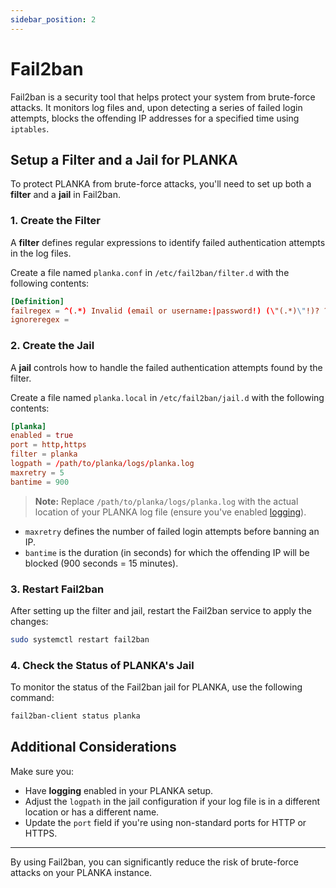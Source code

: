 ```yaml
---
sidebar_position: 2
---
```


# Fail2ban

Fail2ban is a security tool that helps protect your system from brute-force attacks. It monitors log files and, upon detecting a series of failed login attempts, blocks the offending IP addresses for a specified time using `iptables`.

## Setup a Filter and a Jail for PLANKA

To protect PLANKA from brute-force attacks, you'll need to set up both a **filter** and a **jail** in Fail2ban.

### 1. Create the Filter

A **filter** defines regular expressions to identify failed authentication attempts in the log files.

Create a file named `planka.conf` in `/etc/fail2ban/filter.d` with the following contents:

```conf
[Definition]
failregex = ^(.*) Invalid (email or username:|password!) (\"(.*)\"!)? ?\(IP: <ADDR>\)$
ignoreregex =
```

### 2. Create the Jail

A **jail** controls how to handle the failed authentication attempts found by the filter. 

Create a file named `planka.local` in `/etc/fail2ban/jail.d` with the following contents:

```conf
[planka]
enabled = true
port = http,https
filter = planka
logpath = /path/to/planka/logs/planka.log
maxretry = 5
bantime = 900
```

> **Note:** Replace `/path/to/planka/logs/planka.log` with the actual location of your PLANKA log file (ensure you've enabled [logging](../logging.md)).

- `maxretry` defines the number of failed login attempts before banning an IP.
- `bantime` is the duration (in seconds) for which the offending IP will be blocked (900 seconds = 15 minutes).

### 3. Restart Fail2ban

After setting up the filter and jail, restart the Fail2ban service to apply the changes:

```bash
sudo systemctl restart fail2ban
```

### 4. Check the Status of PLANKA's Jail

To monitor the status of the Fail2ban jail for PLANKA, use the following command:

```bash
fail2ban-client status planka
```

## Additional Considerations

Make sure you:

- Have **logging** enabled in your PLANKA setup.
- Adjust the `logpath` in the jail configuration if your log file is in a different location or has a different name.
- Update the `port` field if you're using non-standard ports for HTTP or HTTPS.

---

By using Fail2ban, you can significantly reduce the risk of brute-force attacks on your PLANKA instance.
